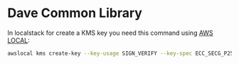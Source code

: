 # Dave Common Library

In localstack for create a KMS key you need this command using [AWS LOCAL](https://github.com/localstack/awscli-local):

```bash
awslocal kms create-key --key-usage SIGN_VERIFY --key-spec ECC_SECG_P256K1
```
